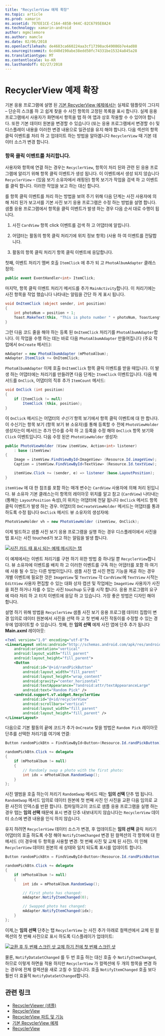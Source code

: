 ```yaml
---
title: "RecyclerView 예제 확장"
ms.topic: article
ms.prod: xamarin
ms.assetid: 707EE1CE-C164-485B-944C-82C6795E8A24
ms.technology: xamarin-android
author: mgmclemore
ms.author: mamcle
ms.date: 02/06/2018
ms.openlocfilehash: de4683ca660224aa3cf17398ac649086b7e4ad88
ms.sourcegitcommit: 6cd40d190abe38edd50fc74331be15324a845a28
ms.translationtype: MT
ms.contentlocale: ko-KR
ms.lasthandoff: 02/27/2018
---
```

# <a name="extending-the-recyclerview-example"></a>RecyclerView 예제 확장


기본 응용 프로그램에 설명 된 [기본 RecyclerView 예제에서는](~/android/user-interface/layouts/recycler-view/recyclerview-example.md) 실제로 템플릿이 그다지 &ndash; 단순히 스크롤 하 고 쉽게 찾을 수 사진 항목의 고정된 목록을 표시 합니다. 실제 응용 프로그램에서 사용자가 화면에서 항목을 탭 하 여 앱과 상호 작용할 수 수 있어야 합니다. 또한 기본 데이터 원본을 변경할 수 있습니다 (또는 응용 프로그램에서 변경할 수) 및 디스플레이 내용을 이러한 변경 내용으로 일관성을 유지 해야 합니다. 다음 섹션의 항목 클릭 이벤트를 처리 하 고 업데이트 하는 방법을 알아봅니다 `RecyclerView` 때 기본 데이터 소스가 변경 합니다.

<a name="itemclick" />

### <a name="handling-item-click-events"></a>항목 클릭 이벤트를 처리합니다.

사용자와 항목에 연결 하는 경우는 `RecyclerView`, 항목이 처리 된와 관련 된 응용 프로그램에 알리기 위해 항목 클릭 이벤트가 생성 됩니다. 이 이벤트에서 생성 되지 않습니다 `RecyclerView` &ndash; (있음 보기 소유자에서 래핑된) 항목 보기가 작업을 검색 하 고 이벤트를 클릭 합니다. 이러한 작업을 보고 하는 대신 합니다.

를 항목 클릭 이벤트를 처리 하는 방법을 보여 주기 위해 다음 단계는 사진 사용자에 의해 처리 된가 보고서를 기본 사진 보기 응용 프로그램은 수정 하는 방법을 설명 합니다. 샘플 응용 프로그램에서 항목을 클릭 이벤트가 발생 하는 경우 다음 순서 대로 수행이 됩니다.

1.  사진 `CardView` 항목 click 이벤트를 검색 하 고 어댑터에 알립니다.

2.  어댑터는 활동의 항목 클릭 처리기에 위치 정보 항목) (사용 하 여 이벤트를 전달합니다.

3.  활동의 항목 클릭 처리기 항목 클릭 이벤트에 응답합니다.

첫째, 이벤트 처리기 멤버 호출 `ItemClick` 에 추가 되 고 `PhotoAlbumAdapter` 클래스 정의:

```csharp
public event EventHandler<int> ItemClick;
```

마지막, 항목 클릭 이벤트 처리기 메서드를 추가 `MainActivity`합니다.
이 처리기에는 사진 항목을 작업 했습니다 나타내는 알림을 간단 하 게 표시 됩니다.

```csharp
void OnItemClick (object sender, int position)
{
    int photoNum = position + 1;
    Toast.MakeText(this, "This is photo number " + photoNum, ToastLength.Short).Show();
}

```

그런 다음 코드 줄을 해야 하는 등록 된 `OnItemClick` 처리기를 `PhotoAlbumAdapter`합니다. 이 작업을 수행 하는 데는 바로 다음 `PhotoAlbumAdapter` 만들어집니다 (주요 작업에서 `OnCreate` 메서드):

```csharp
mAdapter = new PhotoAlbumAdapter (mPhotoAlbum);
mAdapter.ItemClick += OnItemClick;

```

`PhotoAlbumAdapter` 이제 호출 `OnItemClick` 항목 클릭 이벤트를 받을 때입니다. 이 발생 하는 어댑터에는 처리기를 만들려면 다음 단계는 `ItemClick` 이벤트입니다. 다음 메서드를 `OnClick`, 어댑터의 직후 추가 `ItemCount` 메서드:

```csharp
void OnClick (int position)
{
    if (ItemClick != null)
        ItemClick (this, position);
}
```

이 `OnClick` 메서드는 어댑터의 *수신기* 항목 보기에서 항목 클릭 이벤트에 대 한 합니다. 이 수신기는 항목 보기 (항목 보기 뷰 소유자)를 통해 등록할 수 전에 `PhotoViewHolder` 생성자는이 메서드는 추가 인수를 수락 하 고 등록을 수정 해야 `OnClick` 항목 보기와 `Click` 이벤트입니다.
다음 수정 된은 `PhotoViewHolder` 생성자:

```csharp
public PhotoViewHolder (View itemView, Action<int> listener)
    : base (itemView)
{
    Image = itemView.FindViewById<ImageView> (Resource.Id.imageView);
    Caption = itemView.FindViewById<TextView> (Resource.Id.textView);

    itemView.Click += (sender, e) => listener (base.LayoutPosition);
}

```

`itemView` 에 대 한 참조를 포함 하는 매개 변수는 `CardView` 사용자에 의해 처리 된입니다. 뷰 소유자 기본 클래스는이 항목의 레이아웃 위치를 알고 참고 (`CardView`) 나타내는 (통해는 `LayoutPosition` 속성),이 위치는 어댑터에 전달 됩니다 `OnClick` 메서드 항목 클릭 이벤트가 발생 하는 경우. 어댑터의 `OnCreateViewHolder` 메서드는 어댑터를 통과 하도록 수정 됩니다 `OnClick` 메서드 뷰 소유자의 생성자에:

```csharp
PhotoViewHolder vh = new PhotoViewHolder (itemView, OnClick);
```

이제 빌드하고 샘플 사진 보기 응용 프로그램을 실행 하는 경우 디스플레이에서 사진을 탭 표시는 사진 touched가 보고 하는 알림을 발생 합니다.

[ ![사진 카드 때 표시 되는 예제 메시지는 탭](extending-the-example-images/01-photo-selected-sml.png)](extending-the-example-images/01-photo-selected.png)

이 예제에서는 이벤트 처리기를 구현 하기 위한 방법 중 하나일 뿐 `RecyclerView`합니다. 뷰 소유자에 이벤트를 배치 하 고 이러한 이벤트를 구독 하는 어댑터를 포함 하 여기에 사용 될 수 있는 다른 방법이입니다. 샘플 사진 앱 사진 편집 기능을 제공 하는 경우 개별 이벤트에 필요한 것은 `ImageView` 및 `TextView` 각 `CardView`:에 `TextView` 시작는 `EditView` 사용자 편집할 수 있는 대화 상자 캡션 및 작업에는 `ImageView` 사용자가 사진을 회전 하거나 자를 수 있는 사진 touchup 도구를 시작 합니다. 응용 프로그램의 요구에 따라 처리 하 고 터치 이벤트에 응답 하 고 있습니다. 가장 좋은 방법은 디자인 해야 합니다.

설명 하기 위해 방법을 `RecyclerView` 샘플 사진 보기 응용 프로그램 데이터 집합이 변경 임의로 데이터 원본에서 사진을 선택 하 고 첫 번째 사진 작동이를 수정할 수 있는 경우에 업데이트할 수 있습니다. 첫째, 한 **임의 선택** 예제 사진 앱에 단추 추가 됩니다 **Main.axml** 레이아웃:

```xml
<?xml version="1.0" encoding="utf-8"?>
<LinearLayout xmlns:android="http://schemas.android.com/apk/res/android"
    android:orientation="vertical"
    android:layout_width="fill_parent"
    android:layout_height="fill_parent">
    <Button
        android:id="@+id/randPickButton"
        android:layout_width="fill_parent"
        android:layout_height="wrap_content"
        android:gravity="center_horizontal"
        android:textAppearance="?android:attr/textAppearanceLarge"
        android:text="Random Pick" />
    <android.support.v7.widget.RecyclerView
        android:id="@+id/recyclerView"
        android:scrollbars="vertical"
        android:layout_width="fill_parent"
        android:layout_height="fill_parent" />
</LinearLayout>
```

다음으로 기본 활동의 끝에 코드가 추가 `OnCreate` 찾을 방법은 `Random Pick` 레이아웃 단추를 선택한 처리기를 여기에 연결:

```csharp
Button randomPickBtn = FindViewById<Button>(Resource.Id.randPickButton);

randomPickBtn.Click += delegate
{
    if (mPhotoAlbum != null)
    {
        // Randomly swap a photo with the first photo:
        int idx = mPhotoAlbum.RandomSwap();
    }
};

```

사진 앨범을 호출 하는이 처리기 `RandomSwap` 메서드 때는 **임의 선택** 단추 탭 됩니다. `RandomSwap` 메서드 임의로 데이터 원본에 첫 번째 사진 인 사진을 교환 다음 임의로 교환 사진의 인덱스를 반환 합니다. 컴파일하고이 코드로 샘플 응용 프로그램을 실행 하는 경우 탭는 **임의 선택** 때문에 표시 변경 단추 내보내지지 않습니다는 `RecyclerView` 데이터 소스에 변경 내용을 인식 하지 않습니다.

유지 하려면 `RecyclerView` 데이터 소스가 변경, 후 업데이트는 **임의 선택** 클릭 처리기 어댑터의 호출 하도록 수정 해야 `NotifyItemChanged` 변경 된 컬렉션의 각 항목에 대 한 메서드 (이 경우에 두 항목을 사용할 변경: 첫 번째 사진 및 교체 된 사진). 이 인해 `RecyclerView` 데이터 원본의 새 상태와 일치 되도록 표시를 업데이트 합니다.

```csharp
Button randomPickBtn = FindViewById<Button>(Resource.Id.randPickButton);

randomPickBtn.Click += delegate
{
    if (mPhotoAlbum != null)
    {
        int idx = mPhotoAlbum.RandomSwap();

        // First photo has changed:
        mAdapter.NotifyItemChanged(0);

        // Swapped photo has changed:
        mAdapter.NotifyItemChanged(idx);
    }
};

```

이제,는 **임의 선택** 단추는 탭 `RecyclerView` 는 사진 추가 아래로 컬렉션에서 교체 된 컬렉션의 첫 번째 사진으로 표시 하도록 디스플레이가 업데이트:

[ ![교환 후 두 번째 스크린 샷 교체 하기 전에 첫 번째 스크린 샷](extending-the-example-images/02-random-pick-sml.png)](extending-the-example-images/02-random-pick.png)

물론, `NotifyDataSetChanged` 를 두 번 호출 하는 대신 호출 수 `NotifyItemChanged`, 하므로 이렇게 하면을 적용 하지만 `RecyclerView` 가 컬렉션에 두 개의 항목을 변경 하는 경우에 전체 컬렉션을 새로 고칠 수 있습니다. 호출 `NotifyItemChanged` 호출 보다 훨씬 더 효율적 `NotifyDataSetChanged`합니다.


## <a name="related-links"></a>관련 링크

- [RecyclerViewer (샘플)](https://developer.xamarin.com/samples/monodroid/android5.0/RecyclerViewer)
- [RecyclerView](~/android/user-interface/layouts/recycler-view/index.md)
- [RecyclerView 파트 및 기능](~/android/user-interface/layouts/recycler-view/parts-and-functionality.md)
- [기본 RecyclerView 예제](~/android/user-interface/layouts/recycler-view/recyclerview-example.md)
- [RecyclerView](https://developer.android.com/reference/android/support/v7/widget/RecyclerView.html)
